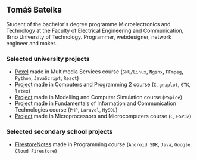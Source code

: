 ## Tomáš Batelka
Student of the bachelor's degree programme Microelectronics and Technology at the Faculty of Electrical Engineering and Communication, Brno University of Technology. Programmer, webdesigner, network engineer and maker.

### Selected university projects
- [Pexel](https://github.com/vofy/VUT-FEKT-BPC-MDS-Projekt) made in Multimedia Services course (`GNU/Linux`, `Nginx`, `FFmpeg`, `Python`, `JavaScript`, `React`)
- [Project](https://github.com/vofy/VUT-FEKT-BPC-PC2M-Projekt) made in Computers and Programming 2 course (`C`, `gnuplot`, `GTK`, `latex`)
- [Project](https://github.com/vofy/VUT-FEKT-BPC-MPS-Projekt) made in Modelling and Computer Simulation course (`PSpice`)
- [Project](https://github.com/vofy/VUT-FEKT-BPC-PIS-Projekt) made in Fundamentals of Information and Communication Technologies course (`PHP`, `Laravel`, `MySQL`)
- [Project](https://github.com/vofy/VUT-FEKT-BPC-MAM-ESP32-Projekt) made in Microprocessors and Microcomputers course (`C`, `ESP32`)

### Selected secondary school projects
- [FirestoreNotes](https://github.com/vofy/FirestoreNotes) made in Programming course (`Android SDK`, `Java`, `Google Cloud Firestore`)
